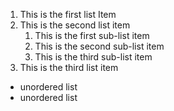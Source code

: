 1. This is the first list Item
2. This is the second list item
    1. This is the first sub-list item
    2. This is the second sub-list item
    3. This is the third sub-list item
3. This is the third list item

- unordered list
- unordered list
